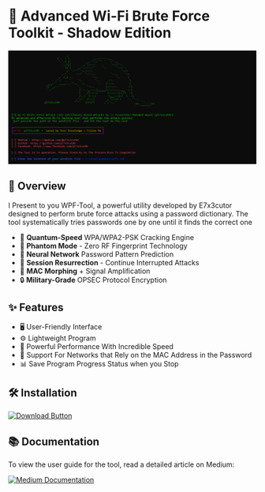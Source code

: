 # 📡 Advanced Wi-Fi Brute Force Toolkit - Shadow Edition


![Terminal Preview](1.PNG)  
## 📌 Overview
I Present to you WPF-Tool, a powerful utility developed by E7x3cutor designed to perform brute force attacks using a password dictionary. The tool systematically tries passwords one by one until it finds the correct one

- 🚀 **Quantum-Speed** WPA/WPA2-PSK Cracking Engine  
- 👻 **Phantom Mode** - Zero RF Fingerprint Technology  
- 🧠 **Neural Network** Password Pattern Prediction  
- 🔄 **Session Resurrection** - Continue Interrupted Attacks  
- 📡 **MAC Morphing** + Signal Amplification  
- 🔒 **Military-Grade** OPSEC Protocol Encryption  
## ✨ Features
- 🖥 User-Friendly Interface 
- ⚙️ Lightweight Program
- 🚀 Powerful Performance With Incredible Speed
- 📶 Support For Networks that Rely on the MAC Address in the Password
- 📊 Save Program Progress Status when you Stop
## 🛠️ Installation
<p align="left">
  <a href="https://github.com/pl7x3cut0r/wifi-bf-tool/releases/download/v1.0/WiFi.Brute.Force.exe">
    <img src="https://img.shields.io/badge/Download-pl7x3cut0r-red?style=for-the-badge&logo=windows" alt="Download Button"/>
  </a>  
</p> 

## 📚 Documentation
<div align="left">
  <p>To view the user guide for the tool, read a detailed article on Medium:</p>
  <a href="https://medium.com/@pl7x3cut0r/tool-advanced-wi-fi-brute-force-engine-dictionary-based-attack-5dfa9a567f2f" target="_blank">
    <img src="https://img.shields.io/badge/📖_Read_on_Medium-12100E?style=for-the-badge&logo=medium&logoColor=white" alt="Medium Documentation"/>
  </a>
</div>
